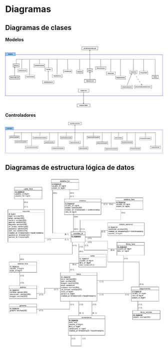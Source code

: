 # Diagramas

## Diagramas de clases

**Modelos**

![Diagramas Modelos](images/diagrama_models.png)

**Controladores**

![Diagramas Controladores](images/diagrama_controllers.png)


## Diagramas de estructura lógica de datos

![Diagramas de estructura lógica de datos](images/diagrama_estructura_logica_datos.png)
